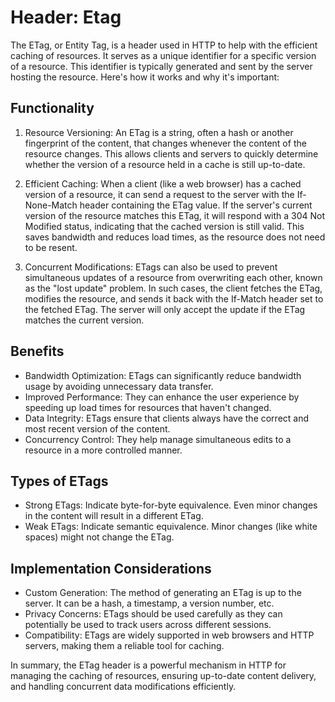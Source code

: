 # Header: Etag

The ETag, or Entity Tag, is a header used in HTTP to help with the efficient caching of resources. It serves as a unique identifier for a specific version of a resource. This identifier is typically generated and sent by the server hosting the resource. Here's how it works and why it's important:

## Functionality

1. Resource Versioning: An ETag is a string, often a hash or another fingerprint of the content, that changes whenever the content of the resource changes. This allows clients and servers to quickly determine whether the version of a resource held in a cache is still up-to-date.

2. Efficient Caching: When a client (like a web browser) has a cached version of a resource, it can send a request to the server with the If-None-Match header containing the ETag value. If the server's current version of the resource matches this ETag, it will respond with a 304 Not Modified status, indicating that the cached version is still valid. This saves bandwidth and reduces load times, as the resource does not need to be resent.

3. Concurrent Modifications: ETags can also be used to prevent simultaneous updates of a resource from overwriting each other, known as the "lost update" problem. In such cases, the client fetches the ETag, modifies the resource, and sends it back with the If-Match header set to the fetched ETag. The server will only accept the update if the ETag matches the current version.

## Benefits

- Bandwidth Optimization: ETags can significantly reduce bandwidth usage by avoiding unnecessary data transfer.
- Improved Performance: They can enhance the user experience by speeding up load times for resources that haven't changed.
- Data Integrity: ETags ensure that clients always have the correct and most recent version of the content.
- Concurrency Control: They help manage simultaneous edits to a resource in a more controlled manner.

## Types of ETags

- Strong ETags: Indicate byte-for-byte equivalence. Even minor changes in the content will result in a different ETag.
- Weak ETags: Indicate semantic equivalence. Minor changes (like white spaces) might not change the ETag.

## Implementation Considerations

- Custom Generation: The method of generating an ETag is up to the server. It can be a hash, a timestamp, a version number, etc.
- Privacy Concerns: ETags should be used carefully as they can potentially be used to track users across different sessions.
- Compatibility: ETags are widely supported in web browsers and HTTP servers, making them a reliable tool for caching.

In summary, the ETag header is a powerful mechanism in HTTP for managing the caching of resources, ensuring up-to-date content delivery, and handling concurrent data modifications efficiently.

